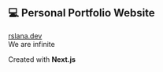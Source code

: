## 💻 Personal Portfolio Website

[rslana.dev](https://rslana.vercel.app)  
We are infinite

Created with **Next.js**
